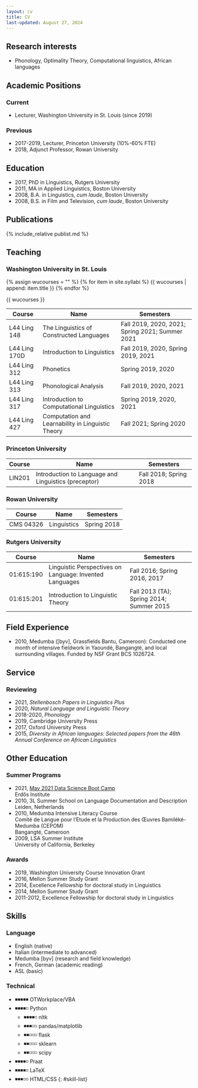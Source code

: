 ```yaml
---
layout: cv
title: CV
last-updated: August 27, 2024
---
```


## Research interests

* Phonology, Optimality Theory, Computational linguistics, African languages

## Academic Positions

### Current

* Lecturer, Washington University in St. Louis (since 2019)

### Previous

* 2017-2019, Lecturer, Princeton University (10%-60% FTE)
* 2018, Adjunct Professor, Rowan University

## Education

* 2017, PhD in Linguistics, Rutgers University
* 2011, MA in Applied Linguistics, Boston University
* 2008, B.A. in Linguistics, *cum laude*, Boston University
* 2008, B.S. in Film and Television, *cum laude*, Boston University

## Publications

{% include_relative publist.md %}

## Teaching

### Washington University in St. Louis

{% assign wucourses = "" %}
{% for item in site.syllabi %}
  {{ wucourses | append: item.title }}
{% endfor %}

{{ wucourses }}


| Course | Name | Semesters |
|---|---|---|
| L44 Ling 148 | The Linguistics of Constructed Languages | Fall 2019, 2020, 2021; Spring 2021; Summer 2021 |
| L44 Ling 170D | Introduction to Linguistics | Fall 2019, 2020, Spring 2019, 2021 |
| L44 Ling 312 | Phonetics | Spring 2019, 2020 |
| L44 Ling 313 | Phonological Analysis | Fall 2019, 2020, 2021 |
| L44 Ling 317 | Introduction to Computational Linguistics | Spring 2019, 2020, 2021 |
| L44 Ling 427 | Computation and Learnability in Linguistic Theory | Fall 2021; Spring 2020 |

### Princeton University

| Course | Name | Semesters |
|---|---|---|
| LIN201 | Introduction to Language and Linguistics (preceptor) | Fall 2018; Spring 2018 |

### Rowan University

| Course | Name | Semesters |
|---|---|---|
| CMS 04326 | Linguistics | Spring 2018 |

### Rutgers University

| Course | Name | Semesters |
|---|---|---|
| 01:615:190 | Linguistic Perspectives on Language: Invented Languages | Fall 2016; Spring 2016, 2017 |
| 01:615:201 | Introduction to Linguistic Theory | Fall 2013 (TA); Spring 2014; Summer 2015 |

## Field Experience

* 2010, Medumba ([byv], Grassfields Bantu, Cameroon): Conducted one month of intensive fieldwork in Yaoundé, Bangangté, and local surrounding villages. Funded by NSF Grant BCS 1026724.

## Service

### Reviewing

* 2021, *Stellenbosch Papers in Linguistics Plus*
* 2020, *Natural Language and Linguistic Theory*
* 2018-2020, *Phonology*
* 2019, Cambridge University Press
* 2017, Oxford University Press
* 2015, *Diversity in African languages: Selected papers from the 46th Annual Conference on African Linguistics*

## Other Education

### Summer Programs

* 2021, [May 2021 Data Science Boot Camp](https://www.erdosinstitute.org/may2021certificates/nick-danis)<br>Erdős Institute 
* 2010, 3L Summer School on Language Documentation and Description<br>Leiden, Netherlands
* 2010, Medumba Intensive Literacy Course<br>Comité de Langue pour l’Etude et la Production des Œuvres Bamiléké-Medumba (CEPOM) <br>Bangangté, Cameroon
* 2009, LSA Summer Institute<br>University of California, Berkeley

### Awards

* 2019, Washington University Course Innovation Grant
* 2016, Mellon Summer Study Grant
* 2014, Excellence Fellowship for doctoral study in Linguistics
* 2014, Mellon Summer Study Grant
* 2011-2012, Excellence Fellowship for doctoral study in Linguistics

## Skills

### Language

* English (native)
* Italian (intermediate to advanced)
* Medumba [byv] (research and field knowledge)
* French, German (academic reading)
* ASL (basic)

### Technical

* ◾◾◾◾◾ OTWorkplace/VBA
* ◾◾◾◾◽ Python 
  * ◾◾◾◾◽ nltk 
  * ◾◾◾◽◽ pandas/matplotlib
  * ◾◾◽◽◽ flask
  * ◾◾◽◽◽ sklearn
  * ◾◾◽◽◽ scipy
* ◾◾◾◾◽ Praat
* ◾◾◾◾◽ LaTeX 
* ◾◾◾◽◽ HTML/CSS
{: #skill-list}
